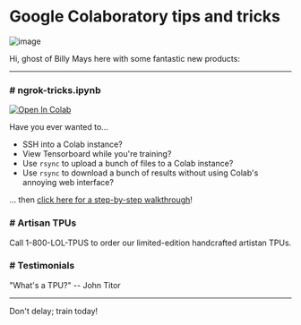 # Google Colaboratory tips and tricks

![image](https://user-images.githubusercontent.com/59632/68764838-4f4cef80-05d0-11ea-91d7-4af5cc86a0f4.png)

Hi, ghost of Billy Mays here with some fantastic new products:

----

### # ngrok-tricks.ipynb

<a href="https://colab.research.google.com/github/shawwn/colab-tricks/blob/master/ngrok-tricks.ipynb" target="_parent"><img src="https://colab.research.google.com/assets/colab-badge.svg" alt="Open In Colab"/></a>

Have you ever wanted to...

- SSH into a Colab instance?
- View Tensorboard while you're training?
- Use `rsync` to upload a bunch of files to a Colab instance?
- Use `rsync` to download a bunch of results without using Colab's annoying web interface?

... then [click here for a step-by-step walkthrough](https://colab.research.google.com/github/shawwn/colab-tricks/blob/master/ngrok-tricks.ipynb)!

### # Artisan TPUs

Call 1-800-LOL-TPUS to order our limited-edition handcrafted artistan TPUs.

### # Testimonials

"What's a TPU?" -- John Titor

----

Don't delay; train today!
 
